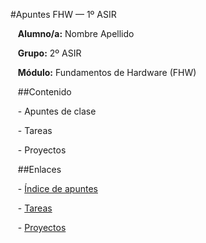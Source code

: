  
#Apuntes FHW — 1º ASIR
 
  
   **Alumno/a:** Nombre Apellido  
 
   **Grupo:** 2º ASIR  
 
   **Módulo:** Fundamentos de Hardware (FHW)
 
  
 
   ##Contenido
 
   - Apuntes de clase
 
   - Tareas
 
   - Proyectos
 
  
 
   ##Enlaces
 
   - [Índice de apuntes](apuntes/README.md)
 
   - [Tareas](tareas/README.md)
 
   - [Proyectos](proyectos/README.md)
